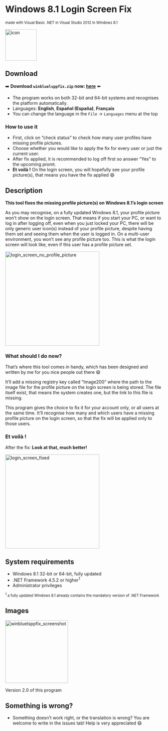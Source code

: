 # Windows 8.1 Login Screen Fix
<sup>made with Visual Basic .NET in Visual Studio 2012 in Windows 8.1</sup>

<img width="100" alt="icon" src="https://github.com/user-attachments/assets/302758c9-194d-4929-b553-d800bc5e11f0" />

## Download
➡️ **Download <code>winbluelsppfix.zip</code> now: <a href="https://github.com/win8-png/winbluelsppfix/releases/latest">here</a>** ⬅️

* The program works on both 32-bit and 64-bit systems and recognises the platform automatically.
* Languages: **English**, **Español (España)**, **Français**
 * You can change the language in the `File` -> `Languages` menu at the top

### How to use it
* First, click on “check status” to check how many user profiles have missing profile pictures.
* Choose whether you would like to apply the fix for every user or just the current user.
* After fix applied, it is recommended to log off first so answer “Yes” to the upcoming promt.
* **Et voilà !** On the login screen, you will hopefully see your profile picture(s), that means you have the fix applied 😄

## Description
**This tool fixes the missing profile picture(s) on Windows 8.1’s login screen**

As you may recognise, on a fully updated Windows 8.1, your profile picture won’t show on the login screen. That means if you start your PC, or want to log in after logging off, even when you just locked your PC, there will be only generic user icon(s) instead of your profile picture, despite having them set and seeing them when the user is logged in. On a multi-user environment, you won’t see any profile picture too. This is what the login screen will look like, even if this user has a profile picture set.

<img width="300" alt="login_screen_no_profile_picture" src="https://github.com/user-attachments/assets/1ea9e660-867f-4837-9357-180098e1aa1c" />

### What should I do now?
That’s where this tool comes in handy, which has been designed and written by me for you nice people out there 😄

It’ll add a missing registry key called “Image200” where the path to the image file for the profile picture on the login screen is being stored. The file itself exist, that means the system creates one, but the link to this file is missing.

This program gives the choice to fix it for your account only, or all users at the same time. It’ll recognise how many and which users have a missing profile picture on the login screen, so that the fix will be applied only to those users.

### Et voilà !
After the fix: **Look at that, much better!** 

<img width="300" alt="login_screen_fixed" src="https://github.com/user-attachments/assets/7dc7c0bd-a284-4007-8d15-20e745172eba" />

## System requirements
* Windows 8.1 32-bit or 64-bit, fully updated
* .NET Framework 4.5.2 or higher<sup>1</sup>
* Administrator privileges

<sub><sup>1</sup> a fully updated Windows 8.1 already contains the mandatory version of .NET Framework</sub>

## Images

<img width="200" alt="winbluelsppfix_screenshot" src="https://github.com/user-attachments/assets/177525fe-755f-49e1-b9da-5716664ad070" />

Version 2.0 of this program

## Something is wrong? ##
* Something doesn’t work right, or the translation is wrong? You are welcome to write in the issues tab! Help is very appreciated 😄
